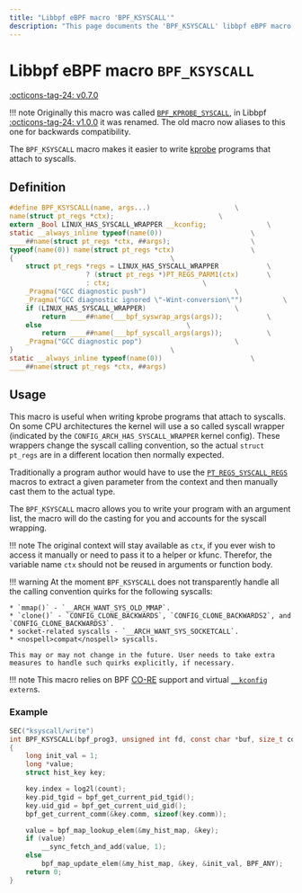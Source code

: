 ```yaml
---
title: "Libbpf eBPF macro 'BPF_KSYSCALL'"
description: "This page documents the 'BPF_KSYSCALL' libbpf eBPF macro, including its definition, usage, and examples."
---
```

# Libbpf eBPF macro `BPF_KSYSCALL`

[:octicons-tag-24: v0.7.0](https://github.com/libbpf/libbpf/releases/tag/v0.7.0)

!!! note
    Originally this macro was called [`BPF_KPROBE_SYSCALL`](BPF_KPROBE_SYSCALL.md), in Libbpf [:octicons-tag-24: v1.0.0](https://github.com/libbpf/libbpf/releases/tag/v1.0.0) it was renamed. The old macro now aliases to this one for backwards compatibility.

The `BPF_KSYSCALL` macro makes it easier to write [kprobe](../../../linux/program-type/BPF_PROG_TYPE_KPROBE.md) programs that attach to syscalls.

## Definition

```c
#define BPF_KSYSCALL(name, args...)					    \
name(struct pt_regs *ctx);						    \
extern _Bool LINUX_HAS_SYSCALL_WRAPPER __kconfig;			    \
static __always_inline typeof(name(0))					    \
____##name(struct pt_regs *ctx, ##args);				    \
typeof(name(0)) name(struct pt_regs *ctx)				    \
{									    \
	struct pt_regs *regs = LINUX_HAS_SYSCALL_WRAPPER		    \
			       ? (struct pt_regs *)PT_REGS_PARM1(ctx)	    \
			       : ctx;					    \
	_Pragma("GCC diagnostic push")					    \
	_Pragma("GCC diagnostic ignored \"-Wint-conversion\"")		    \
	if (LINUX_HAS_SYSCALL_WRAPPER)					    \
		return ____##name(___bpf_syswrap_args(args));		    \
	else								    \
		return ____##name(___bpf_syscall_args(args));		    \
	_Pragma("GCC diagnostic pop")					    \
}									    \
static __always_inline typeof(name(0))					    \
____##name(struct pt_regs *ctx, ##args)
```

## Usage

This macro is useful when writing kprobe programs that attach to syscalls. On some CPU architectures the kernel will use a so called syscall wrapper (indicated by the `CONFIG_ARCH_HAS_SYSCALL_WRAPPER` kernel config). These wrappers change the syscall calling convention, so the actual `struct pt_regs` are in a different location then normally expected.

Traditionally a program author would have to use the [`PT_REGS_SYSCALL_REGS`](PT_REGS_SYSCALL_REGS.md) macros to extract a given parameter from the context and then manually cast them to the actual type.

The `BPF_KSYSCALL` macro allows you to write your program with an argument list, the macro will do the casting for you and accounts for the syscall wrapping.

!!! note
    The original context will stay available as `ctx`, if you ever wish to access it manually or need to pass it to a helper or kfunc. Therefor, the variable name `ctx` should not be reused in arguments or function body.

!!! warning
    At the moment `BPF_KSYSCALL` does not transparently handle all the calling convention quirks for the following syscalls:

    * `mmap()` - `__ARCH_WANT_SYS_OLD_MMAP`.
    * `clone()` - `CONFIG_CLONE_BACKWARDS`, `CONFIG_CLONE_BACKWARDS2`, and `CONFIG_CLONE_BACKWARDS3`.
    * socket-related syscalls - `__ARCH_WANT_SYS_SOCKETCALL`.
    * <nospell>compat</nospell> syscalls.

    This may or may not change in the future. User needs to take extra measures to handle such quirks explicitly, if necessary.

!!! note
    This macro relies on BPF [CO-RE](../../../concepts/core.md) support and virtual [`__kconfig`](__kconfig.md) `extern`s.

### Example

```c hl_lines="2"
SEC("ksyscall/write")
int BPF_KSYSCALL(bpf_prog3, unsigned int fd, const char *buf, size_t count)
{
	long init_val = 1;
	long *value;
	struct hist_key key;

	key.index = log2l(count);
	key.pid_tgid = bpf_get_current_pid_tgid();
	key.uid_gid = bpf_get_current_uid_gid();
	bpf_get_current_comm(&key.comm, sizeof(key.comm));

	value = bpf_map_lookup_elem(&my_hist_map, &key);
	if (value)
		__sync_fetch_and_add(value, 1);
	else
		bpf_map_update_elem(&my_hist_map, &key, &init_val, BPF_ANY);
	return 0;
}
```
